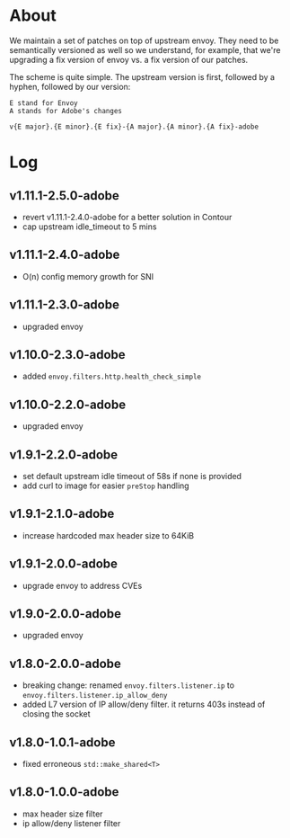 # About

We maintain a set of patches on top of upstream envoy. They need to be
semantically versioned as well so we understand, for example, that we're
upgrading a fix version of envoy vs. a fix version of our patches.

The scheme is quite simple. The upstream version is first, followed by a hyphen,
followed by our version:

```
E stand for Envoy
A stands for Adobe's changes

v{E major}.{E minor}.{E fix}-{A major}.{A minor}.{A fix}-adobe
```

# Log

## v1.11.1-2.5.0-adobe

- revert v1.11.1-2.4.0-adobe for a better solution in Contour
- cap upstream idle_timeout to 5 mins

## v1.11.1-2.4.0-adobe

- O(n) config memory growth for SNI

## v1.11.1-2.3.0-adobe

- upgraded envoy

## v1.10.0-2.3.0-adobe

- added `envoy.filters.http.health_check_simple`

## v1.10.0-2.2.0-adobe

- upgraded envoy

## v1.9.1-2.2.0-adobe

- set default upstream idle timeout of 58s if none is provided
- add curl to image for easier `preStop` handling

## v1.9.1-2.1.0-adobe

- increase hardcoded max header size to 64KiB

## v1.9.1-2.0.0-adobe

- upgrade envoy to address CVEs

## v1.9.0-2.0.0-adobe

- upgraded envoy

## v1.8.0-2.0.0-adobe

- breaking change: renamed `envoy.filters.listener.ip` to `envoy.filters.listener.ip_allow_deny`
- added L7 version of IP allow/deny filter. it returns 403s instead of closing the socket

## v1.8.0-1.0.1-adobe

- fixed erroneous `std::make_shared<T>`

## v1.8.0-1.0.0-adobe

- max header size filter
- ip allow/deny listener filter
